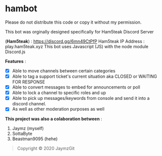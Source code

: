 # hambot
Please do not distribute this code or copy it without my permission.

This bot was orginally designed specifically for Ham5teak Discord Server 

(**Ham5teak**) : https://discord.gg/6mn49CtPfP
Ham5teak IP Address : play.ham5teak.xyz
This bot uses Javascript (JS) with the node module Discord.js

**Features** :
- [x] Able to move channels between certain categories
- [x] Able to tag a support ticket's current situation aka CLOSED or WAITING FOR RESPONSE
- [x] Able to convert messages to embed for announcements or poll
- [x] Able to lock a channel to specific roles and up
- [x] Able to pick up messages/keywords from console and send it into a discord channel.
- [x] As well as other moderation purposes as well

**This project was also a colaboration between** :
1. Jaymz (myself)
2. SottaByte
3. Beastman9095 (hehe)

> Copyright © 2020 JaymzGit

